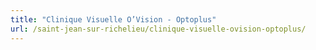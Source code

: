 ```yaml
---
title: "Clinique Visuelle O’Vision - Optoplus"
url: /saint-jean-sur-richelieu/clinique-visuelle-ovision-optoplus/
---
```

